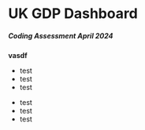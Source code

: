 # UK GDP Dashboard
##### Coding Assessment April 2024

**vasdf**
- test
- test
- test
* test
* test
* test
